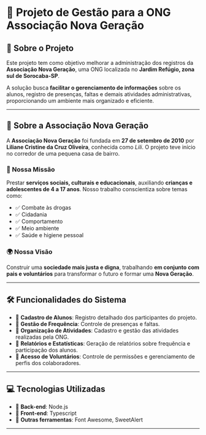 # 🌟 Projeto de Gestão para a ONG Associação Nova Geração

## 📌 Sobre o Projeto
Este projeto tem como objetivo melhorar a administração dos registros da **Associação Nova Geração**, uma ONG localizada no **Jardim Refúgio, zona sul de Sorocaba-SP**.

A solução busca **facilitar o gerenciamento de informações** sobre os alunos, registro de presenças, faltas e demais atividades administrativas, proporcionando um ambiente mais organizado e eficiente.

---

## 🏡 Sobre a Associação Nova Geração
A **Associação Nova Geração** foi fundada em **27 de setembro de 2010** por **Liliane Cristine da Cruz Oliveira**, conhecida como *Lili*. O projeto teve início no corredor de uma pequena casa de bairro.

### 🎯 Nossa Missão
Prestar **serviços sociais, culturais e educacionais**, auxiliando **crianças e adolescentes de 4 a 17 anos**. Nosso trabalho conscientiza sobre temas como:
- ✅ Combate às drogas
- ✅ Cidadania
- ✅ Comportamento
- ✅ Meio ambiente
- ✅ Saúde e higiene pessoal

### 🌍 Nossa Visão
Construir uma **sociedade mais justa e digna**, trabalhando **em conjunto com pais e voluntários** para transformar o futuro e formar uma **Nova Geração**.

---

## 🛠️ Funcionalidades do Sistema
- 📌 **Cadastro de Alunos**: Registro detalhado dos participantes do projeto.
- 📌 **Gestão de Frequência**: Controle de presenças e faltas.
- 📌 **Organização de Atividades**: Cadastro e gestão das atividades realizadas pela ONG.
- 📌 **Relatórios e Estatísticas**: Geração de relatórios sobre frequência e participação dos alunos.
- 📌 **Acesso de Voluntários**: Controle de permissões e gerenciamento de perfis dos colaboradores.

---

## 💻 Tecnologias Utilizadas
- 🚀 **Back-end**: Node.js
- 🚀 **Front-end**: Typescript
- 🚀 **Outras ferramentas**: Font Awesome, SweetAlert

---
